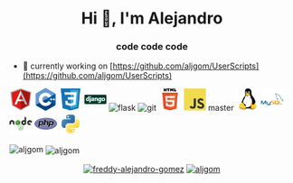 <h1 align="center">Hi 👋, I'm Alejandro</h1>
<h3 align="center">code code code</h3>

- 🔭 currently working on [https://github.com/aljgom/UserScripts](https://github.com/aljgom/UserScripts)

<p align="left"><img src="https://raw.githubusercontent.com/devicons/devicon/master/icons/angularjs/angularjs-original.svg" alt="angularjs" width="40" height="40"/> 
  <img src="https://raw.githubusercontent.com/devicons/devicon/master/icons/cplusplus/cplusplus-original.svg" alt="cplusplus" width="40" height="40"/> 
  <img src="https://raw.githubusercontent.com/devicons/devicon/master/icons/css3/css3-original.svg" alt="css3" width="40" height="40"/> 
  <img src="https://raw.githubusercontent.com/devicons/devicon/master/icons/django/django-original.svg" alt="django" width="40" height="40"/> 
  <img src="https://www.vectorlogo.zone/logos/pocoo_flask/pocoo_flask-icon.svg" alt="flask" width="40" height="40"/> 
  <img src="https://www.vectorlogo.zone/logos/git-scm/git-scm-icon.svg" alt="git" width="40" height="40"/> 
  <img src="https://raw.githubusercontent.com/devicons/devicon/master/icons/html5/html5-original-wordmark.svg" alt="html5" width="40" height="40"/> 
  <img src="https://raw.githubusercontent.com/devicons/devicon/master/icons/javascript/javascript-original.svg" alt="javascript" width="40" height="40"/> master
  <img src="https://raw.githubusercontent.com/devicons/devicon/master/icons/linux/linux-original.svg" alt="linux" width="40" height="40"/> 
  <img src="https://raw.githubusercontent.com/devicons/devicon/master/icons/mysql/mysql-original-wordmark.svg" alt="mysql" width="40" height="40"/> 
  <img src="https://raw.githubusercontent.com/devicons/devicon/master/icons/nodejs/nodejs-original-wordmark.svg" alt="nodejs" width="40" height="40"/> 
  <img src="https://raw.githubusercontent.com/devicons/devicon/master/icons/php/php-original.svg" alt="php" width="40" height="40"/> 
  <img src="https://raw.githubusercontent.com/devicons/devicon/master/icons/python/python-original.svg" alt="python" width="40" height="40"/>
</p><p>
  <img align="left" src="https://github-readme-stats.vercel.app/api/top-langs/?username=aljgom&layout=compact&hide=html" alt="aljgom" />
</p>

<p>&nbsp;<img align="center" src="https://github-readme-stats.vercel.app/api?username=aljgom&show_icons=true" alt="aljgom" /></p>

<p align="center">
<a href="https://linkedin.com/in/freddy-alejandro-gomez" target="blank"><img align="center" src="https://cdn.jsdelivr.net/npm/simple-icons@3.0.1/icons/linkedin.svg" alt="freddy-alejandro-gomez" height="30" width="30" /></a>
<a href="https://stackoverflow.com/users/aljgom" target="blank"><img align="center" src="https://cdn.jsdelivr.net/npm/simple-icons@3.0.1/icons/stackoverflow.svg" alt="aljgom" height="30" width="30" /></a>
</p>
